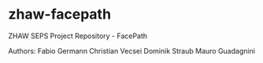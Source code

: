 zhaw-facepath
=============

ZHAW SEPS Project Repository - FacePath

Authors:
Fabio Germann
Christian Vecsei
Dominik Straub
Mauro Guadagnini
